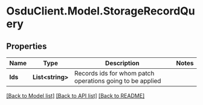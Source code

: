 # OsduClient.Model.StorageRecordQuery
## Properties

Name | Type | Description | Notes
------------ | ------------- | ------------- | -------------
**Ids** | **List&lt;string&gt;** | Records ids for whom patch operations going to be applied | 

[[Back to Model list]](../README.md#documentation-for-models) [[Back to API list]](../README.md#documentation-for-api-endpoints) [[Back to README]](../README.md)

